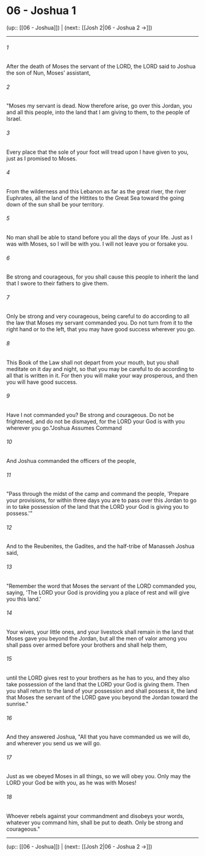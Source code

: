 # 06 - Joshua 1

(up:: [[06 - Joshua]]) | (next:: [[Josh 2|06 - Joshua 2 →]])

***


###### 1 
After the death of Moses the servant of the LORD, the LORD said to Joshua the son of Nun, Moses' assistant, 

###### 2 
"Moses my servant is dead. Now therefore arise, go over this Jordan, you and all this people, into the land that I am giving to them, to the people of Israel. 

###### 3 
Every place that the sole of your foot will tread upon I have given to you, just as I promised to Moses. 

###### 4 
From the wilderness and this Lebanon as far as the great river, the river Euphrates, all the land of the Hittites to the Great Sea toward the going down of the sun shall be your territory. 

###### 5 
No man shall be able to stand before you all the days of your life. Just as I was with Moses, so I will be with you. I will not leave you or forsake you. 

###### 6 
Be strong and courageous, for you shall cause this people to inherit the land that I swore to their fathers to give them. 

###### 7 
Only be strong and very courageous, being careful to do according to all the law that Moses my servant commanded you. Do not turn from it to the right hand or to the left, that you may have good success wherever you go. 

###### 8 
This Book of the Law shall not depart from your mouth, but you shall meditate on it day and night, so that you may be careful to do according to all that is written in it. For then you will make your way prosperous, and then you will have good success. 

###### 9 
Have I not commanded you? Be strong and courageous. Do not be frightened, and do not be dismayed, for the LORD your God is with you wherever you go."Joshua Assumes Command 

###### 10 
And Joshua commanded the officers of the people, 

###### 11 
"Pass through the midst of the camp and command the people, 'Prepare your provisions, for within three days you are to pass over this Jordan to go in to take possession of the land that the LORD your God is giving you to possess.'" 

###### 12 
And to the Reubenites, the Gadites, and the half-tribe of Manasseh Joshua said, 

###### 13 
"Remember the word that Moses the servant of the LORD commanded you, saying, 'The LORD your God is providing you a place of rest and will give you this land.' 

###### 14 
Your wives, your little ones, and your livestock shall remain in the land that Moses gave you beyond the Jordan, but all the men of valor among you shall pass over armed before your brothers and shall help them, 

###### 15 
until the LORD gives rest to your brothers as he has to you, and they also take possession of the land that the LORD your God is giving them. Then you shall return to the land of your possession and shall possess it, the land that Moses the servant of the LORD gave you beyond the Jordan toward the sunrise." 

###### 16 
And they answered Joshua, "All that you have commanded us we will do, and wherever you send us we will go. 

###### 17 
Just as we obeyed Moses in all things, so we will obey you. Only may the LORD your God be with you, as he was with Moses! 

###### 18 
Whoever rebels against your commandment and disobeys your words, whatever you command him, shall be put to death. Only be strong and courageous."

***

(up:: [[06 - Joshua]]) | (next:: [[Josh 2|06 - Joshua 2 →]])
